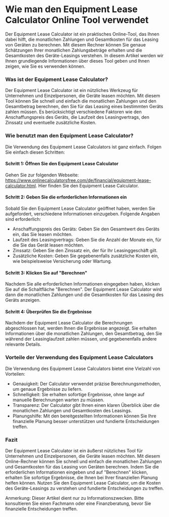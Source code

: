 Wie man den Equipment Lease Calculator Online Tool verwendet
============================================================

Der Equipment Lease Calculator ist ein praktisches Online-Tool, das Ihnen dabei hilft, die monatlichen Zahlungen und Gesamtkosten für das Leasing von Geräten zu berechnen. Mit diesem Rechner können Sie genaue Schätzungen Ihrer monatlichen Zahlungsbeträge erhalten und die Gesamtkosten des Geräte-Leasings verstehen. In diesem Artikel werden wir Ihnen grundlegende Informationen über dieses Tool geben und Ihnen zeigen, wie Sie es verwenden können.

### Was ist der Equipment Lease Calculator?

Der Equipment Lease Calculator ist ein nützliches Werkzeug für Unternehmen und Einzelpersonen, die Geräte leasen möchten. Mit diesem Tool können Sie schnell und einfach die monatlichen Zahlungen und den Gesamtbetrag berechnen, den Sie für das Leasing eines bestimmten Geräts zahlen müssen. Es berücksichtigt verschiedene Faktoren wie den Anschaffungspreis des Geräts, die Laufzeit des Leasingvertrags, den Zinssatz und eventuelle zusätzliche Kosten.

### Wie benutzt man den Equipment Lease Calculator?

Die Verwendung des Equipment Lease Calculators ist ganz einfach. Folgen Sie einfach diesen Schritten:

#### Schritt 1: Öffnen Sie den Equipment Lease Calculator

Gehen Sie zur folgenden Webseite: <https://www.onlinecalculatorsfree.com/de/financial/equipment-lease-calculator.html>. Hier finden Sie den Equipment Lease Calculator.

#### Schritt 2: Geben Sie die erforderlichen Informationen ein

Sobald Sie den Equipment Lease Calculator geöffnet haben, werden Sie aufgefordert, verschiedene Informationen einzugeben. Folgende Angaben sind erforderlich:

- Anschaffungspreis des Geräts: Geben Sie den Gesamtwert des Geräts ein, das Sie leasen möchten.
- Laufzeit des Leasingvertrags: Geben Sie die Anzahl der Monate ein, für die Sie das Gerät leasen möchten.
- Zinssatz: Geben Sie den Zinssatz ein, der für Ihr Leasinggeschäft gilt.
- Zusätzliche Kosten: Geben Sie gegebenenfalls zusätzliche Kosten ein, wie beispielsweise Versicherung oder Wartung.

#### Schritt 3: Klicken Sie auf "Berechnen"

Nachdem Sie alle erforderlichen Informationen eingegeben haben, klicken Sie auf die Schaltfläche "Berechnen". Der Equipment Lease Calculator wird dann die monatlichen Zahlungen und die Gesamtkosten für das Leasing des Geräts anzeigen.

#### Schritt 4: Überprüfen Sie die Ergebnisse

Nachdem der Equipment Lease Calculator die Berechnungen abgeschlossen hat, werden Ihnen die Ergebnisse angezeigt. Sie erhalten Informationen über die monatlichen Zahlungen, den Gesamtbetrag, den Sie während der Leasinglaufzeit zahlen müssen, und gegebenenfalls andere relevante Details.

### Vorteile der Verwendung des Equipment Lease Calculators

Die Verwendung des Equipment Lease Calculators bietet eine Vielzahl von Vorteilen:

- Genauigkeit: Der Calculator verwendet präzise Berechnungsmethoden, um genaue Ergebnisse zu liefern.
- Schnelligkeit: Sie erhalten sofortige Ergebnisse, ohne lange auf manuelle Berechnungen warten zu müssen.
- Transparenz: Der Calculator gibt Ihnen einen klaren Überblick über die monatlichen Zahlungen und Gesamtkosten des Leasings.
- Planungshilfe: Mit den bereitgestellten Informationen können Sie Ihre finanzielle Planung besser unterstützen und fundierte Entscheidungen treffen.

### Fazit

Der Equipment Lease Calculator ist ein äußerst nützliches Tool für Unternehmen und Einzelpersonen, die Geräte leasen möchten. Mit diesem Online-Rechner können Sie schnell und einfach die monatlichen Zahlungen und Gesamtkosten für das Leasing von Geräten berechnen. Indem Sie die erforderlichen Informationen eingeben und auf "Berechnen" klicken, erhalten Sie sofortige Ergebnisse, die Ihnen bei Ihrer finanziellen Planung helfen können. Nutzen Sie den Equipment Lease Calculator, um die Kosten des Geräte-Leasings zu verstehen und fundierte Entscheidungen zu treffen.

Anmerkung: Dieser Artikel dient nur zu Informationszwecken. Bitte konsultieren Sie einen Fachmann oder eine Finanzberatung, bevor Sie finanzielle Entscheidungen treffen.